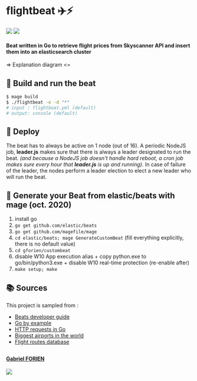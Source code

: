 # flightbeat :airplane::zap:

![](https://img.shields.io/badge/5TC-ELK-blueviolet)
![](https://img.shields.io/badge/license-Apache-grey)

#### Beat written in Go to retrieve flight prices from Skyscanner API and insert them into an elasticsearch cluster

=> Explanation diagram <=

<!--- Here are technologies used
<p style = text-align:center;>
    <img  src="https://upload.wikimedia.org/wikipedia/fr/3/38/Guitar_Hero_Logo.png" alt="Guitar Hero" height="145" width="199">
    <img src="https://www.neonmag.fr/content/uploads/2019/04/color-spotify-logo.jpg" alt="Spotify" height="145" width="214">
    <img src="https://upload.wikimedia.org/wikipedia/commons/4/41/Osu_new_logo.png" alt="Osu" height="145" width="145">
</p>
Or more simply, a GIF of the app functionning
![](screenshot.gif)
--->

## :construction_worker: Build and run the beat
```bash
$ mage build
$ ./flightbeat -e -d "*"
# input : flightbeat.yml (default)
# output: console (default)
```

## :rocket: Deploy
The beat has to always be active on 1 node (out of 16).
A periodic NodeJS job, **leader.js** makes sure that there is always a leader designated to run the beat.
*(and because a NodeJS job doesn't handle hard reboot, a cron job makes sure every hour that **leader.js** is up and running).*
In case of failure of the leader, the nodes perform a leader election to elect a new leader who will run the beat.


## :wrench: Generate your Beat from elastic/beats with mage (oct. 2020)
1. install go
2. `go get github.com/elastic/beats`
3. `go get github.com/magefile/mage`
4. `cd elastic/beats; mage GenerateCustomBeat` (fill everything explicitly, there is no default value)
5. `cd gforien/custombeat`
6. disable W10 App execution alias  + copy python.exe to go/bin/python3.exe  + disable W10 real-time protection (re-enable after)
7. `make setup; make`


## :books: Sources
This project is sampled from :
- [Beats developer guide](https://www.elastic.co/guide/en/beats/devguide/current/new-beat.html)
- [Go by example](https://gobyexample.com/)
- [HTTP requests in Go](https://medium.com/rungo/making-external-http-requests-in-go-eb4c015f8839)
- [Biggest airports in the world](https://gettocenter.com/airports/top-100-airports-in-world/1000)
- [Flight routes database](https://www.kaggle.com/open-flights/flight-route-database)
##
#### [Gabriel FORIEN](https://github.com/gforien)
![](https://upload.wikimedia.org/wikipedia/commons/b/b9/Logo_INSA_Lyon_%282014%29.svg)



<!-- # {Beat}

Welcome to {Beat}.

Ensure that this folder is at the following location:
`${GOPATH}/src/github.com/gforien/flightbeat`

## Getting Started with {Beat}

### Requirements

* [Golang](https://golang.org/dl/) 1.7

### Init Project
To get running with {Beat} and also install the
dependencies, run the following command:

```
make setup
```

It will create a clean git history for each major step. Note that you can always rewrite the history if you wish before pushing your changes.

To push {Beat} in the git repository, run the following commands:

```
git remote set-url origin https://github.com/gforien/flightbeat
git push origin master
```

For further development, check out the [beat developer guide](https://www.elastic.co/guide/en/beats/libbeat/current/new-beat.html).

### Build

To build the binary for {Beat} run the command below. This will generate a binary
in the same directory with the name flightbeat.

```
make
```


### Run

To run {Beat} with debugging output enabled, run:

```
./flightbeat -c flightbeat.yml -e -d "*"
```


### Test

To test {Beat}, run the following command:

```
make testsuite
```

alternatively:
```
make unit-tests
make system-tests
make integration-tests
make coverage-report
```

The test coverage is reported in the folder `./build/coverage/`

### Update

Each beat has a template for the mapping in elasticsearch and a documentation for the fields
which is automatically generated based on `fields.yml` by running the following command.

```
make update
```


### Cleanup

To clean  {Beat} source code, run the following command:

```
make fmt
```

To clean up the build directory and generated artifacts, run:

```
make clean
```


### Clone

To clone {Beat} from the git repository, run the following commands:

```
mkdir -p ${GOPATH}/src/github.com/gforien/flightbeat
git clone https://github.com/gforien/flightbeat ${GOPATH}/src/github.com/gforien/flightbeat
```


For further development, check out the [beat developer guide](https://www.elastic.co/guide/en/beats/libbeat/current/new-beat.html).


## Packaging

The beat frameworks provides tools to crosscompile and package your beat for different platforms. This requires [docker](https://www.docker.com/) and vendoring as described above. To build packages of your beat, run the following command:

```
make release
```

This will fetch and create all images required for the build process. The whole process to finish can take several minutes.
 -->